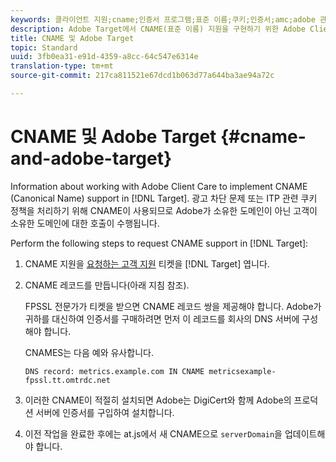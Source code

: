 ```yaml
---
keywords: 클라이언트 지원;cname;인증서 프로그램;표준 이름;쿠키;인증서;amc;adobe 관리 인증서
description: Adobe Target에서 CNAME(표준 이름) 지원을 구현하기 위한 Adobe Client Care 작업 정보입니다.
title: CNAME 및 Adobe Target
topic: Standard
uuid: 3fb0ea31-e91d-4359-a8cc-64c547e6314e
translation-type: tm+mt
source-git-commit: 217ca811521e67dcd1b063d77a644ba3ae94a72c

---
```



# CNAME 및 Adobe Target {#cname-and-adobe-target}

Information about working with Adobe Client Care to implement CNAME (Canonical Name) support in [!DNL Target]. 광고 차단 문제 또는 ITP 관련 쿠키 정책을 처리하기 위해 CNAME이 사용되므로 Adobe가 소유한 도메인이 아닌 고객이 소유한 도메인에 대한 호출이 수행됩니다.

Perform the following steps to request CNAME support in [!DNL Target]:

1. CNAME 지원을 [요청하는 고객 지원](/help/cmp-resources-and-contact-information.md#reference_ACA3391A00EF467B87930A450050077C) 티켓을 [!DNL Target] 엽니다.

1. CNAME 레코드를 만듭니다(아래 지침 참조).

   FPSSL 전문가가 티켓을 받으면 CNAME 레코드 쌍을 제공해야 합니다. Adobe가 귀하를 대신하여 인증서를 구매하려면 먼저 이 레코드를 회사의 DNS 서버에 구성해야 합니다.

   CNAMES는 다음 예와 유사합니다.

   `DNS record: metrics.example.com IN CNAME metricsexample-fpssl.tt.omtrdc.net`

1. 이러한 CNAME이 적절히 설치되면 Adobe는 DigiCert와 함께 Adobe의 프로덕션 서버에 인증서를 구입하여 설치합니다.

1. 이전 작업을 완료한 후에는 at.js에서 새 CNAME으로 `serverDomain`을 업데이트해야 합니다.
